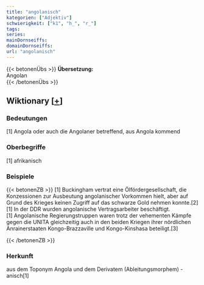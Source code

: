 ```yaml
---
title: "angolanisch"
kategorien: ["Adjektiv"]
schwierigkeit: ["k1", "h_", "r_"]
tags:
series:
mainDornseiffs:
domainDornseiffs:
url: "angolanisch"
---
```


{{< betonenÜbs >}}
**Übersetzung:**  
Angolan  
{{< /betonenÜbs >}}

## Wiktionary [[+](https://de.wiktionary.org/wiki/angolanisch)]

### Bedeutungen
[1] Angola oder auch die Angolaner betreffend, aus Angola kommend  

### Oberbegriffe
[1] afrikanisch  

### Beispiele
{{< betonenZB >}}
[1] Buckingham vertrat eine Ölfördergesellschaft, die Konzessionen zur Ausbeutung angolanischer Vorkommen hielt, aber auf Grund des Krieges keinen Zugriff auf das schwarze Gold nehmen konnte.[2]  
[1] In der DDR wurden angolanische Vertragsarbeiter beschäftigt.  
[1] Angolanische Regierungstruppen waren trotz der vehementen Kämpfe gegen die UNITA gleichzeitig auch in den beiden Kriegen ihrer nördlichen Anrainerstaaten Kongo-Brazzaville und Kongo-Kinshasa beteiligt.[3]  

{{< /betonenZB >}}
### Herkunft
aus dem Toponym Angola und dem Derivatem (Ableitungsmorphem) -anisch[1]  


